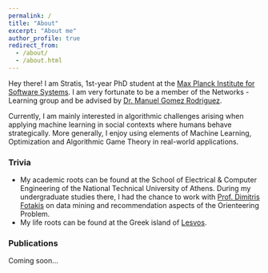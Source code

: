 ```yaml
---
permalink: /
title: "About"
excerpt: "About me"
author_profile: true
redirect_from: 
  - /about/
  - /about.html
---
```


Hey there! I am Stratis, 1st-year PhD student at the [Max Planck Institute for Software Systems](https://www.mpi-sws.org/). I am very fortunate to be a member of the Networks - Learning group and be advised by [Dr. Manuel Gomez Rodriguez](https://people.mpi-sws.org/~manuelgr/index.html).

Currently, I am mainly interested in algorithmic challenges arising when applying machine learning in social contexts where humans behave strategically. More generally, I enjoy using elements of Machine Learning, Optimization and Algorithmic Game Theory in real-world applications.

### Trivia
* My academic roots can be found at the School of Electrical & Computer Engineering of the National Technical University of Athens. During my undergraduate studies there, I had the chance to work with [Prof. Dimitris Fotakis](https://www.softlab.ntua.gr/~fotakis/) on data mining and recommendation aspects of the Orienteering Problem.
* My life roots can be found at the Greek island of [Lesvos](https://www.lesvos.com/index.html).

### Publications
Coming soon...
